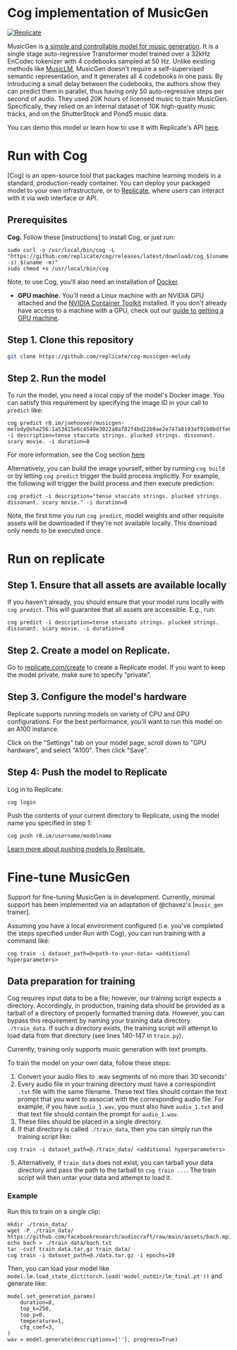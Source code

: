 # Cog implementation of MusicGen
[![Replicate](https://replicate.com/joehoover/musicgen-melody/badge)](https://replicate.com/joehoover/musicgen-melody) 

MusicGen is [a simple and controllable model for music generation](https://arxiv.org/abs/2306.05284).  It is a single stage auto-regressive Transformer model trained over a 32kHz EnCodec tokenizer</a> with 4 codebooks sampled at 50 Hz. Unlike existing methods like [MusicLM](https://arxiv.org/abs/2301.11325), MusicGen doesn't require a self-supervised semantic representation, and it generates all 4 codebooks in one pass. By introducing a small delay between the codebooks, the authors show they can predict them in parallel, thus having only 50 auto-regressive steps per second of audio. They used 20K hours of licensed music to train MusicGen. Specifically, they relied on an internal dataset of 10K high-quality music tracks, and on the ShutterStock and Pond5 music data.


You can demo this model or learn how to use it with Replicate's API [here](https://replicate.com/joehoover/musicgen-melody). 

# Run with Cog

[Cog] is an open-source tool that packages machine learning models in a standard, production-ready container. 
You can deploy your packaged model to your own infrastructure, or to [Replicate](https://replicate.com/), where users can interact with it via web interface or API.

## Prerequisites 

**Cog.** Follow these [instructions] to install Cog, or just run: 

```
sudo curl -o /usr/local/bin/cog -L "https://github.com/replicate/cog/releases/latest/download/cog_$(uname -s)_$(uname -m)"
sudo chmod +x /usr/local/bin/cog
```

Note, to use Cog, you'll also need an installation of [Docker](https://docs.docker.com/get-docker/).

* **GPU machine.** You'll need a Linux machine with an NVIDIA GPU attached and the [NVIDIA Container Toolkit](https://docs.nvidia.com/datacenter/cloud-native/container-toolkit/install-guide.html#docker) installed. If you don't already have access to a machine with a GPU, check out our [guide to getting a 
GPU machine](https://replicate.com/docs/guides/get-a-gpu-machine).

## Step 1. Clone this repository

```sh
git clone https://github.com/replicate/cog-musicgen-melody
```

## Step 2. Run the model

To run the model, you need a local copy of the model's Docker image. You can satisfy this requirement by specifying the image ID in your call to `predict` like:

```
cog predict r8.im/joehoover/musicgen-melody@sha256:1a53415e6c4549e3022a0af82f4bd22b9ae2e747a8193af91b0bdffe63f93dfd -i description=tense staccato strings. plucked strings. dissonant. scary movie. -i duration=8
```

For more information, see the Cog section [here](https://replicate.com/joehoover/musicgen-melody/api#run)

Alternatively, you can build the image yourself, either by running `cog build` or by letting `cog predict` trigger the build process implicitly. For example, the following will trigger the build process and then execute prediction: 

```
cog predict -i description="tense staccato strings. plucked strings. dissonant. scary movie." -i duration=8
```

Note, the first time you run `cog predict`, model weights and other requisite assets will be downloaded if they're not available locally. This download only needs to be executed once.

# Run on replicate

## Step 1. Ensure that all assets are available locally

If you haven't already, you should ensure that your model runs locally with `cog predict`. This will guarantee that all assets are accessible. E.g., run: 

```
cog predict -i description=tense staccato strings. plucked strings. dissonant. scary movie. -i duration=8
```

## Step 2. Create a model on Replicate.

Go to [replicate.com/create](https://replicate.com/create) to create a Replicate model. If you want to keep the model private, make sure to specify "private".

## Step 3. Configure the model's hardware

Replicate supports running models on variety of CPU and GPU configurations. For the best performance, you'll want to run this model on an A100 instance.

Click on the "Settings" tab on your model page, scroll down to "GPU hardware", and select "A100". Then click "Save".

## Step 4: Push the model to Replicate


Log in to Replicate:

```
cog login
```

Push the contents of your current directory to Replicate, using the model name you specified in step 1:

```
cog push r8.im/username/modelname
```

[Learn more about pushing models to Replicate.](https://replicate.com/docs/guides/push-a-model)

# Fine-tune MusicGen

Support for fine-tuning MusicGen is in development. Currently, minimal support has been implemented via an adaptation of @chavez's [`music_gen` trainer]. 

Assuming you have a local environment configured (i.e. you've completed the steps specified under Run with Cog), you can run training with a command like:

```
cog train -i dataset_path=@<path-to-your-data> <additional hyperparameters>
```

## Data preparation for training

Cog requires input data to be a file; however, our training script expects a directory. Accordingly, 
in production, training data should be provided as a tarball of a directory of properly formatted training data. 
However, you can bypass this requirement by naming your training data directory `./train_data`. If such a directory exists,
the training script will attempt to load data from that directory (see lines 140-147 in `train.py`).

Currently, training only supports music generation with text prompts. 

To train the model on your own data, follow these steps: 

1. Convert your audio files to .wav segments of no more than 30 seconds'
2. Every audio file in your training directory must have a correspondint `.txt` file with the same filename. These text files should contain the text prompt that you want to associat with the corresponding audio file. For example, if you have `audio_1.wav`, you must also have `audio_1.txt` and that text file should contain the prompt for `audio_1.wav`. 
3. These files should be placed in a single directory. 
4. If that directory is called `./train_data`, then you can simply run the training script like: 
```
cog train -i dataset_path=@./train_data/ <additional hyperparameters>
```
5. Alternatively, if `train_data` does not exist, you can tarball your data directory and pass the path to the tarball to `cog train ...`. The train script will then untar your data and attempt to load it. 

### Example

Run this to train on a single clip:

```
mkdir ./train_data/
wget -P ./train_data/ https://github.com/facebookresearch/audiocraft/raw/main/assets/bach.mp3
echo bach > ./train_data/bach.txt
tar -cvzf train_data.tar.gz train_data/
cog train -i dataset_path=@./data.tar.gz -i epochs=10
```

Then, you can load your model like `model.lm.load_state_dict(torch.load('model_outdir/lm_final.pt'))` and generate like:

```
model.set_generation_params(
    duration=8,
    top_k=250,
    top_p=0,
    temperature=1,
    cfg_coef=3,
)
wav = model.generate(descriptions=[''], progress=True)
```